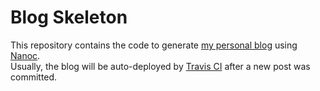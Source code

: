 # Blog Skeleton
This repository contains the code to generate [my personal blog](https://edward852.github.io/) using [Nanoc](https://nanoc.ws/).  
Usually, the blog will be auto-deployed by [Travis CI](https://travis-ci.org/) after a new post was committed.
